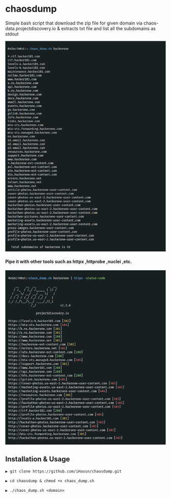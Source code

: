 # chaosdump
Simple bash script that download the zip file for given domain via chaos-data.projectdiscovery.io &amp; extracts txt file and list all the subdomains as stdout

![This is an image](https://github.com/iHassn/chaosdump/blob/main/.chaos.png)


#### Pipe it with other tools such as httpx ,httprobe ,nuclei ,etc.

![This is an image](https://github.com/iHassn/chaosdump/blob/main/.httpx.png)

## Installation & Usage  
```
▶ git clone https://github.com/iHassn/chaosdump.git
```
```
▶ cd chaosdump & chmod +x chaos_dump.sh
```
```
▶ ./chaos_dump.sh <domain>
```

